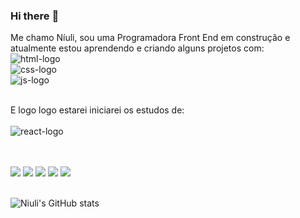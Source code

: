 ### Hi there :raising_hand:

Me chamo Níuli, sou uma Programadora Front End em construção e atualmente estou aprendendo e criando alguns projetos com:
<br>
<img src="https://img.shields.io/badge/HTML5-E34F26?style=for-the-badge&logo=html5&logoColor=white" alt="html-logo"/>
<br>
<img src="https://img.shields.io/badge/CSS3-1572B6?style=for-the-badge&logo=css3&logoColor=white" alt="css-logo"/>
<br>
<img src="https://img.shields.io/badge/JavaScript-F7DF1E?style=for-the-badge&logo=javascript&logoColor=black" alt="js-logo"/>
<br>
<br>

E logo logo estarei iniciarei os estudos de: 
<br>
<br>
<img src="https://img.shields.io/badge/React-20232A?style=for-the-badge&logo=react&logoColor=61DAFB" alt="react-logo"/> 

<br>
<br>
<div>
<a href="https://www.linkedin.com/in/n%C3%ADuli-fernandes-24052427/"><img src="https://img.shields.io/badge/LinkedIn-0077B5?style=for-the-badge&logo=linkedin&logoColor=white"/></a>
<a href="https://wa.me/351922259280"><img src="https://img.shields.io/badge/WhatsApp-25D366?style=for-the-badge&logo=whatsapp&logoColor=white"/></a>
<a href="https://t.me/Niulif"><img src="https://img.shields.io/badge/Telegram-2CA5E0?style=for-the-badge&logo=telegram&logoColor=white"/></a>
<a href="https://instagram.com/niulif/"><img src="https://img.shields.io/badge/Instagram-E4405F?style=for-the-badge&logo=instagram&logoColor=white"/></a>
<a href="https://web.facebook.com/niulif/"><img src="https://img.shields.io/badge/Facebook-1877F2?style=for-the-badge&logo=facebook&logoColor=white"/></a>  
</div>
<br>

![Niuli's GitHub stats](https://github-readme-stats.vercel.app/api?username=niulif&show_icons=true&theme=tokyonight)

